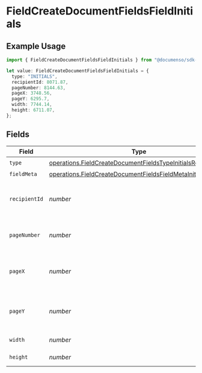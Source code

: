 # FieldCreateDocumentFieldsFieldInitials

## Example Usage

```typescript
import { FieldCreateDocumentFieldsFieldInitials } from "@documenso/sdk-typescript/models/operations";

let value: FieldCreateDocumentFieldsFieldInitials = {
  type: "INITIALS",
  recipientId: 8071.87,
  pageNumber: 8144.63,
  pageX: 3748.56,
  pageY: 6295.7,
  width: 7744.14,
  height: 6711.07,
};
```

## Fields

| Field                                                                                                                                        | Type                                                                                                                                         | Required                                                                                                                                     | Description                                                                                                                                  |
| -------------------------------------------------------------------------------------------------------------------------------------------- | -------------------------------------------------------------------------------------------------------------------------------------------- | -------------------------------------------------------------------------------------------------------------------------------------------- | -------------------------------------------------------------------------------------------------------------------------------------------- |
| `type`                                                                                                                                       | [operations.FieldCreateDocumentFieldsTypeInitialsRequest1](../../models/operations/fieldcreatedocumentfieldstypeinitialsrequest1.md)         | :heavy_check_mark:                                                                                                                           | N/A                                                                                                                                          |
| `fieldMeta`                                                                                                                                  | [operations.FieldCreateDocumentFieldsFieldMetaInitialsRequest](../../models/operations/fieldcreatedocumentfieldsfieldmetainitialsrequest.md) | :heavy_minus_sign:                                                                                                                           | N/A                                                                                                                                          |
| `recipientId`                                                                                                                                | *number*                                                                                                                                     | :heavy_check_mark:                                                                                                                           | The ID of the recipient to create the field for.                                                                                             |
| `pageNumber`                                                                                                                                 | *number*                                                                                                                                     | :heavy_check_mark:                                                                                                                           | The page number the field will be on.                                                                                                        |
| `pageX`                                                                                                                                      | *number*                                                                                                                                     | :heavy_check_mark:                                                                                                                           | The X coordinate of where the field will be placed.                                                                                          |
| `pageY`                                                                                                                                      | *number*                                                                                                                                     | :heavy_check_mark:                                                                                                                           | The Y coordinate of where the field will be placed.                                                                                          |
| `width`                                                                                                                                      | *number*                                                                                                                                     | :heavy_check_mark:                                                                                                                           | The width of the field.                                                                                                                      |
| `height`                                                                                                                                     | *number*                                                                                                                                     | :heavy_check_mark:                                                                                                                           | The height of the field.                                                                                                                     |